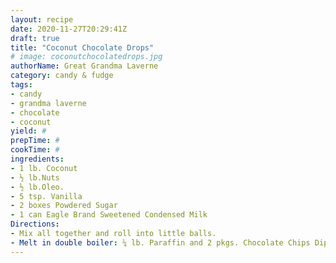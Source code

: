 ```yaml
--- 
layout: recipe 
date: 2020-11-27T20:29:41Z 
draft: true 
title: "Coconut Chocolate Drops" 
# image: coconutchocolatedrops.jpg 
authorName: Great Grandma Laverne 
category: candy & fudge 
tags: 
- candy 
- grandma laverne 
- chocolate 
- coconut 
yield: # 
prepTime: # 
cookTime: # 
ingredients: 
- 1 lb. Coconut 
- ½ lb.Nuts 
- ½ lb.Oleo. 
- 5 tsp. Vanilla 
- 2 boxes Powdered Sugar 
- 1 can Eagle Brand Sweetened Condensed Milk 
Directions: 
- Mix all together and roll into little balls. 
- Melt in double boiler: ¼ lb. Paraffin and 2 pkgs. Chocolate Chips Dip the little devils in. 
---
```


